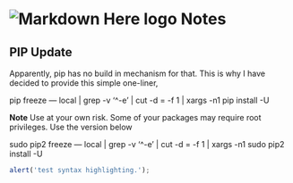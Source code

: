 # ![Markdown Here logo](https://raw.github.com/adam-p/markdown-here/master/src/common/images/icon48.png)  Notes

## PIP Update

Apparently, pip has no build in mechanism for that. This is why I have decided to provide this simple one-liner,

pip freeze — local | grep -v ‘^\-e’ | cut -d = -f 1 | xargs -n1 pip install -U

**Note**  Use at your own risk. Some of your packages may require root privileges. Use the version below

sudo pip2 freeze — local | grep -v ‘^\-e’ | cut -d = -f 1 | xargs -n1 sudo pip2 install -U


```javascript
alert('test syntax highlighting.');
```
